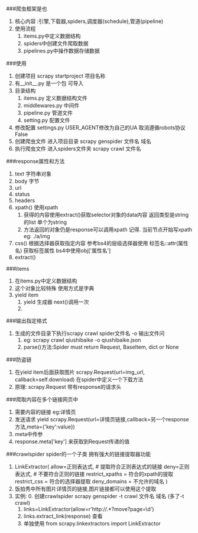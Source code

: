 ###爬虫框架是也
1. 核心内容 :引擎,下载器,spiders,调度器(schedule),管道(pipeline)
2. 使用流程
    1. items.py中定义数据结构
    2. spiders中创建文件爬取数据
    3. pipelines.py中操作数据存储数据
 
###使用
1. 创建项目 scrapy startproject 项目名称
2. 有__init__.py 是一个包 可导入
3. 目录结构
    1. items.py 定义数据结构文件
    2. middlewares.py 中间件
    3. pipeline.py 管道文件
    4. setting.py 配置文件
4. 修改配置 settings.py USER_AGENT修改为自己的UA 取消遵循robots协议False
5. 创建爬虫文件 进入项目目录 scrapy genspider 文件名 域名
6. 执行爬虫文件 进入spiders文件夹 scrapy crawl 文件名

###response属性和方法
1. text 字符串对象
2. body 字节
3. url
4. status
5. headers
6. xpath() 使用xpath 
    1. 获得的内容使用extract()获取selector对象的data内容 返回类型是string的list 单个为string 
    2. 方法返回的对象仍是response可以调用xpath 记得. 当前节点开始写xpath eg: ./a/img   
7. css() 根据选择器获取指定内容  参考bs4的层级选择器使用 标签名::attr(属性名)  获取标签属性  bs4中使用obj['属性名']
8. extract() 

###items
1. 在items.py中定义数据结构 
2. 这个对象比较特殊 使用方式是字典
3. yield item 
    1. yield 生成器  next()调用一次 
    2. 

###输出指定格式
1. 生成的文件目录下执行scrapy crawl spider文件名 -o 输出文件问
    1. eg: scrapy crawl qiushibaike -o qiushibaike.json
    2. parse()方法:Spider must return Request, BaseItem, dict or None

###防盗链
1. 在yield item后面获取图片 scrapy.Request(url=img_url, callback=self.download) 在spider中定义一个下载方法
2. 原理: scrapy.Request 带有response的请求头

###爬取内容在多个链接网页中
1. 需要内容的链接    eg:详情页
2. 发送请求  yield scrapy.Request(url=详情页链接,callback=另一个response方法,meta={'key':value})
3. meta中传参
4. response.meta['key'] 来获取到Request传递的值

###crawlspider spider的一个子类 拥有强大的链接提取器功能
1. LinkExtractor(
    allow=正则表达式, # 提取符合正则表达式的链接
    deny=正则表达式, # 不要符合正则的链接
    restrict_xpaths = 符合的xpath的提取
    restrict_css = 符合的选择器提取
    deny_domains = 不允许的域名
)
2. 饭拍秀中所有图片详情页的链接,图片链接都可以使用这个提取
3. 实例: 
    0. 创建crawlspider   scrapy genspider -t crawl 文件名 域名        (多了-t crawl)
    1. links=LinkExtractor(allow=r'http://.*?move?page=\d')
    2. links.extract_link(response)  查看
    3. 单独使用 from scrapy.linkextractors import LinkExtractor


